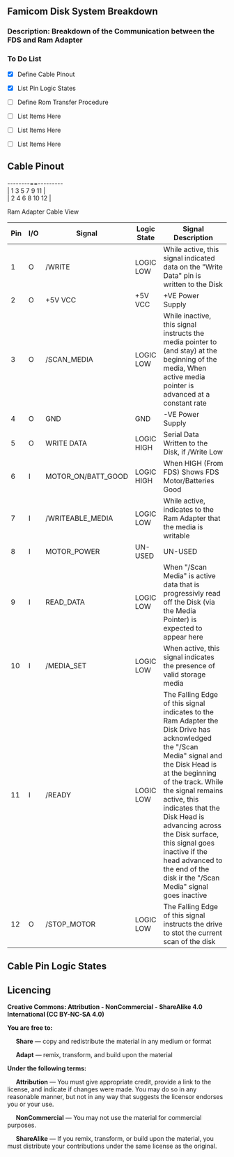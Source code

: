 ## Famicom Disk System Breakdown
### **Description**: Breakdown of the Communication between the FDS and Ram Adapter <img alt="" align="right" src="https://img.shields.io/badge/Status-Research%20Phase-informational?style=flat&logoColor=white&color=73398D" />


### To Do List
- [x] Define Cable Pinout
- [x] List Pin Logic States
- [ ] Define Rom Transfer Procedure

- [ ] List Items Here
- [ ] List Items Here
- [ ] List Items Here

## Cable Pinout
 --------==---------   <br/>
| 1  3  5  7  9  11 |  <br/>
| 2  4  6  8 10  12 | 


 Ram Adapter Cable View
 
 | Pin | I/O |        Signal        | Logic State|                                  Signal Description                                  																	                                      |
 |-----|-----|----------------------|------------|--------------------------------------------------------------------------------------------------------------------------------------------------------------|
 |  1  |  O  | /WRITE               | LOGIC LOW  | While active, this signal indicated data on the "Write Data" pin is written to the Disk				                                  														|
 |  2  |  O  | +5V VCC              | +5V VCC    | +VE Power Supply                                                                   																		                                      |
 |  3  |  O  | /SCAN_MEDIA          | LOGIC LOW  | While inactive, this signal instructs the media pointer to (and stay) at the beginning of the media, When active media pointer is advanced at a constant rate|
 |  4  |  O  | GND                  | GND		     | -VE Power Supply																																		                                                                      		|
 |  5  |  O  | WRITE DATA           | LOGIC HIGH | Serial Data Written to the Disk, if /Write Low																												                                                        |
 |  6  |  I  | MOTOR_ON/BATT_GOOD   | LOGIC HIGH | When HIGH (From FDS) Shows FDS Motor/Batteries Good																										                                                    	|
 |  7  |  I  | /WRITEABLE_MEDIA     | LOGIC LOW  | While active, indicates to the Ram Adapter that the media is writable																					                                            	|
 |  8  |  I  | MOTOR_POWER          | UN-USED    | UN-USED																																					                                                                          	|
 |  9  |  I  | READ_DATA            | LOGIC LOW  | When "/Scan Media" is active data that is progressivly read off the Disk (via the Media Pointer) is expected to appear here					                				|
 | 10  |  I  | /MEDIA_SET           | LOGIC LOW  | When active, this signal indicates the presence of valid storage media																						                                            |
 | 11  |  I  | /READY               | LOGIC LOW  | The Falling Edge of this signal indicates to the Ram Adapter the Disk Drive has acknowledged the "/Scan Media" signal and the Disk Head is at the beginning of the track. While the signal remains active, this indicates that the Disk Head is advancing across the Disk surface, this signal goes inactive if the head advanced to the end of the disk ir the "/Scan Media" signal goes inactive| 
 | 12  |  O  | /STOP_MOTOR          | LOGIC LOW  | The Falling Edge of this signal instructs the drive to stot the current scan of the disk																		                                  |


## Cable Pin Logic States





<!-- Licencing Always at the Bottom -->
## Licencing <img alt="" align="right" src="https://img.shields.io/badge/Licence-CC--BY--NC--SA--4.0-informational?style=flat&logo=Creative%20Commons&logoColor=white&color=EF9421" />

**Creative Commons: Attribution - NonCommercial - ShareAlike 4.0 International (CC BY-NC-SA 4.0)**


**You are free to:**

&nbsp;&nbsp;&nbsp;&nbsp; **Share** — copy and redistribute the material in any medium or format

&nbsp;&nbsp;&nbsp;&nbsp; **Adapt** — remix, transform, and build upon the material 


**Under the following terms:**

&nbsp;&nbsp;&nbsp;&nbsp; **Attribution** — You must give appropriate credit, provide a link to the license, and indicate if changes were made. You may do so in any reasonable manner, but not in any way that suggests the licensor endorses you or your use.

&nbsp;&nbsp;&nbsp;&nbsp; **NonCommercial** — You may not use the material for commercial purposes.

&nbsp;&nbsp;&nbsp;&nbsp; **ShareAlike** — If you remix, transform, or build upon the material, you must distribute your contributions under the same license as the original.
